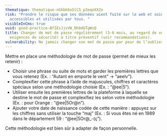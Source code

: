 ```yaml
---
thematique: thematique-nGkbk6oSlC5_p3eqoXX2o
risk: "Prendre le risque que ses données aient fuité sur le web et soient
  accessibles et utilisées par tous. "
visibleInCms: true
uuid: good-practice-BfIEsJjvVW_DhbHGTgWsQ
title: Changer de mot de passe régulièrement (3-6 mois, au regard de vos
  exigences de sécurité) à titre préventif (voir recommandations).
vulnerability: Ne jamais changer son mot de passe par peur de l’oublier.
---
```


Mettre en place une méthodologie de mot de passe (permet de mieux les retenir) : 

* Choisir une phrase ou suite de mots et garder les premières lettres que vous retenez (Ex. : “Autant en emporte le vent” → “aeelv”).
* Complexifier cette phrase à l’aide de majuscules, chiffres et caractères spéciaux selon une méthodologie choisie (Ex. : “@ee|5”).
* Utiliser ensuite les premières lettres de la plateforme à laquelle se destine le mot de passe et complexifiez les selon votre méthodologie (Ex. : pour Orange : “@ee|5Or@n”).
* Ajouter votre date de naissance codée de cette manière : appuyez sur les chiffres sans utiliser la touche “maj” (Ex. : Si vous êtes né en 1989 dans le département 59 : “@ee|5Or@_-(ç”). 

Cette méthodologie est bien sûr à adapter de façon personnelle.